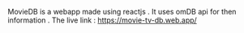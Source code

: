 MovieDB is a webapp made using reactjs . It uses omDB api for then information . 
The live link : https://movie-tv-db.web.app/
